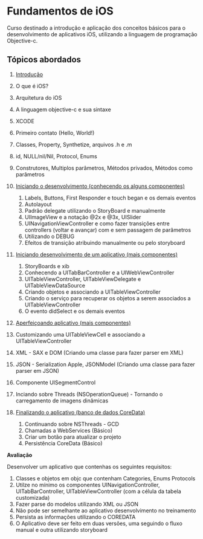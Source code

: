 <h1> Fundamentos de iOS </h1>

<p>Curso destinado a introdução e aplicação dos conceitos básicos para o desenvolvimento de aplicativos iOS, utilizando a linguagem de programação Objective-c.</p>

<h2>Tópicos abordados</h2>

1. <a href=''>Introdução</a>
  1. O que é iOS?
  2. Arquitetura do iOS
  3. A linguagem objective-c e sua sintaxe
  4. XCODE
  5. Primeiro contato (Hello, World!)
  6. Classes, Property, Synthetize, arquivos .h e .m
  7. id, NULL/nil/Nil, Protocol, Enums
  8. Construtores, Multiplos parâmetros, Métodos privados, Métodos como parâmetros
  
2. <a href=''>Iniciando o desenvolvimento (conhecendo os alguns componentes)<a/>
   1. Labels, Buttons, First Responder e  touch began e os demais eventos
   2. Autolayout
   3. Padrão delegate utilizando o StoryBoard e manualmente
   4. UIImageView e a notação @2x e @3x, UISlider
   5. UINavigationViewController e como fazer transições entre controllers (voltar e avançar) com e sem passagem de parâmetros 
   6. Utilizando o DEBUG
   7. Efeitos de transição atribuindo manualmente ou pelo storyboard

3. <a href=''> Iniciando desenvolvimento de um aplicativo (mais componentes)</a>
   1. StoryBoards e xib
   2. Conhecendo a UITabBarController e a UIWebViewController
   3. UITableViewController, UITableViewDelegate e UITableViewDataSource
   4. Criando objetos e associando a UITableViewController
   5. Criando o serviço para recuperar os objetos a serem associados a UITableViewController
   6. O evento didSelect e os demais eventos
   
4.  <a href=''> Aperfeiçoando aplicativo (mais componentes)</a>
   1. Customizando uma UITableViewCell e associando a UITableViewController
   2. XML - SAX e DOM (Criando uma classe para fazer parser em XML)
   3. JSON - Serialization Apple, JSONModel (Criando uma classe para fazer parser em JSON)
   4. Componente UISegmentControl
   5. Inciando sobre Threads (NSOperationQueue) - Tornando o carregamento de imagens dinâmicas

5. <a href=''> Finalizando o aplicativo (banco de dados CoreData)</a>
   1. Continuando sobre NSThreads - GCD
   2. Chamadas a WebServices (Básico)
   3. Criar um botão para atualizar o projeto
   4. Persistência CoreData (Básico) 

  <b>Avaliação</b>
  
  Desenvolver um aplicativo que contenhas os seguintes requisitos:
  
  1. Classes e objetos em objc que contenham Categories, Enums Protocols
  2. Utilze no mínimo os componentes UINavigationController, UITabBarController, UITableViewController (com a célula da tabela customizada)
  3. Fazer parse do modelos utilizando XML ou JSON
  4. Não pode ser semelhante ao aplicativo desenvolvimento no treinamento
  5. Persista as informações utilizando o COREDATA
  6. O Aplicativo deve ser feito em duas versões, uma seguindo o fluxo manual e outra utilizando storyboard
  
